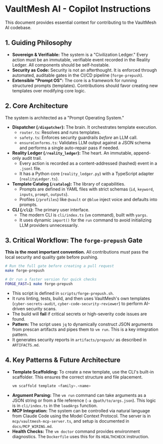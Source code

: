 # VaultMesh AI - Copilot Instructions

This document provides essential context for contributing to the VaultMesh AI codebase.

## 1. Guiding Philosophy

- **Sovereign & Verifiable:** The system is a "Civilization Ledger." Every action must be an immutable, verifiable event recorded in the Reality Ledger. All components should be self-hostable.
- **Security as Code:** Security is not an afterthought. It is enforced through automated, auditable gates in the CI/CD pipeline (`forge-prepush`).
- **Extensible "Prompt OS":** The core is a framework for running structured prompts (templates). Contributions should favor creating new templates over modifying core logic.

## 2. Core Architecture

The system is architected as a "Prompt Operating System."

- **Dispatcher (`/dispatcher`):** The brain. It orchestrates template execution.
  - `router.ts`: Resolves and runs templates.
  - `safety.ts`: Enforces security guardrails _before_ an LLM call.
  - `ensureConforms.ts`: Validates LLM output against a JSON schema and performs a single auto-repair pass if needed.
- **Reality Ledger (`/reality_ledger`):** The heart. An immutable, append-only audit trail.
  - Every action is recorded as a content-addressed (hashed) event in a `.jsonl` file.
  - It has a Python core (`reality_ledger.py`) with a TypeScript adapter (`realityLedger.ts`).
- **Template Catalog (`/catalog`):** The library of capabilities.
  - Prompts are defined in YAML files with strict schemas (`id`, `keyword`, `inputs`, `prompt`, `outputs`).
  - Profiles (`/profiles`) like `@vault` or `@blue` inject voice and defaults into prompts.
- **CLI (`/cli`):** The primary user interface.
  - The modern CLI is `cli/index.ts` (`vm` command), built with `yargs`.
  - It uses dynamic `import()` for the `run` command to avoid initializing LLM providers unnecessarily.

## 3. Critical Workflow: The `forge-prepush` Gate

**This is the most important convention.** All contributions _must_ pass the local security and quality gate before pushing.

```bash
# Run the full gate before creating a pull request
make forge-prepush

# Or run a faster version for quick checks
FORGE_FAST=1 make forge-prepush
```

- This script is defined in `scripts/forge-prepush.sh`.
- It runs linting, tests, build, and then uses VaultMesh's own templates (`cyber-secrets-audit`, `cyber-code-security-reviewer`) to perform AI-driven security scans.
- The build will **fail** if critical secrets or high-severity code issues are found.
- **Pattern:** The script uses `jq` to dynamically construct JSON arguments from prescan artifacts and pipes them to `vm run`. This is a key integration pattern.
- It generates security reports in `artifacts/prepush/` as described in `ARTIFACTS.md`.

## 4. Key Patterns & Future Architecture

- **Template Scaffolding:** To create a new template, use the CLI's built-in scaffolder. This ensures the correct structure and file placement.
  ```bash
  vm scaffold template <family>.<name>
  ```
- **Argument Parsing:** The `vm run` command can take arguments as a JSON string or from a file reference (`-a @path/to/args.json`). This logic is in `cli/index.ts` in the `loadArgs` function.
- **MCP Integration:** The system can be controlled via natural language from Claude Code using the Model Context Protocol. The server is in `mcp/vaultmesh-mcp-server.ts`, and setup is documented in `docs/MCP_WIRING.md`.
- **Health Checks:** The `vm doctor` command provides environment diagnostics. The `Dockerfile` uses this for its `HEALTHCHECK` instruction.
